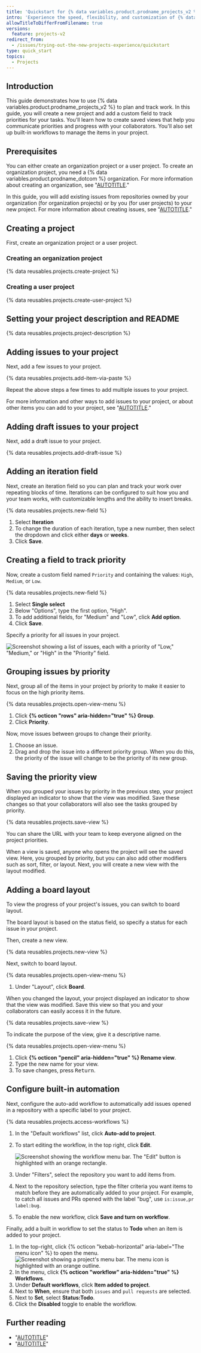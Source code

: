 ```yaml
---
title: 'Quickstart for {% data variables.product.prodname_projects_v2 %}'
intro: 'Experience the speed, flexibility, and customization of {% data variables.product.prodname_projects_v2 %} by creating a project in this interactive guide.'
allowTitleToDifferFromFilename: true
versions:
  feature: projects-v2
redirect_from:
  - /issues/trying-out-the-new-projects-experience/quickstart
type: quick_start
topics:
  - Projects
---
```


## Introduction

This guide demonstrates how to use {% data variables.product.prodname_projects_v2 %} to plan and track work. In this guide, you will create a new project and add a custom field to track priorities for your tasks. You'll learn how to create saved views that help you communicate priorities and progress with your collaborators. You'll also set up built-in workflows to manage the items in your project.

## Prerequisites

You can either create an organization project or a user project. To create an organization project, you need a {% data variables.product.prodname_dotcom %} organization. For more information about creating an organization, see "[AUTOTITLE](/organizations/collaborating-with-groups-in-organizations/creating-a-new-organization-from-scratch)."

In this guide, you will add existing issues from repositories owned by your organization (for organization projects) or by you (for user projects) to your new project. For more information about creating issues, see "[AUTOTITLE](/issues/tracking-your-work-with-issues/creating-an-issue)."

## Creating a project

First, create an organization project or a user project.

### Creating an organization project

{% data reusables.projects.create-project %}

### Creating a user project

{% data reusables.projects.create-user-project %}

## Setting your project description and README

{% data reusables.projects.project-description %}

## Adding issues to your project

Next, add a few issues to your project.

{% data reusables.projects.add-item-via-paste %}

Repeat the above steps a few times to add multiple issues to your project.

For more information and other ways to add issues to your project, or about other items you can add to your project, see "[AUTOTITLE](/issues/planning-and-tracking-with-projects/managing-items-in-your-project/adding-items-to-your-project)."

## Adding draft issues to your project

Next, add a draft issue to your project.

{% data reusables.projects.add-draft-issue %}

## Adding an iteration field

Next, create an iteration field so you can plan and track your work over repeating blocks of time. Iterations can be configured to suit how you and your team works, with customizable lengths and the ability to insert breaks.

{% data reusables.projects.new-field %}
1. Select **Iteration**
1. To change the duration of each iteration, type a new number, then select the dropdown and click either **days** or **weeks**.
1. Click **Save**.

## Creating a field to track priority

Now, create a custom field named `Priority` and containing the values: `High`, `Medium`, or `Low`.

{% data reusables.projects.new-field %}
1. Select **Single select**
1. Below "Options", type the first option, "High".
1. To add additional fields, for "Medium" and "Low", click **Add option**.
1. Click **Save**.

Specify a priority for all issues in your project.

![Screenshot showing a list of issues, each with a priority of "Low," "Medium," or "High" in the "Priority" field.](/assets/images/help/projects/priority-example.png)

## Grouping issues by priority

Next, group all of the items in your project by priority to make it easier to focus on the high priority items.

{% data reusables.projects.open-view-menu %}
1. Click **{% octicon "rows" aria-hidden="true" %} Group**.
1. Click **Priority**.

Now, move issues between groups to change their priority.

1. Choose an issue.
1. Drag and drop the issue into a different priority group. When you do this, the priority of the issue will change to be the priority of its new group.

## Saving the priority view

When you grouped your issues by priority in the previous step, your project displayed an indicator to show that the view was modified. Save these changes so that your collaborators will also see the tasks grouped by priority.

{% data reusables.projects.save-view %}

You can share the URL with your team to keep everyone aligned on the project priorities.

When a view is saved, anyone who opens the project will see the saved view. Here, you grouped by priority, but you can also add other modifiers such as sort, filter, or layout. Next, you will create a new view with the layout modified.

## Adding a board layout

To view the progress of your project's issues, you can switch to board layout.

The board layout is based on the status field, so specify a status for each issue in your project.

Then, create a new view.

{% data reusables.projects.new-view %}

Next, switch to board layout.

{% data reusables.projects.open-view-menu %}
1. Under "Layout", click **Board**.

When you changed the layout, your project displayed an indicator to show that the view was modified. Save this view so that you and your collaborators can easily access it in the future.

{% data reusables.projects.save-view %}

To indicate the purpose of the view, give it a descriptive name.

{% data reusables.projects.open-view-menu %}
1. Click **{% octicon "pencil" aria-hidden="true" %} Rename view**.
1. Type the new name for your view.
1. To save changes, press <kbd>Return</kbd>.

## Configure built-in automation

Next, configure the auto-add workflow to automatically add issues opened in a repository with a specific label to your project.

{% data reusables.projects.access-workflows %}
1. In the "Default workflows" list, click **Auto-add to project**.
1. To start editing the workflow, in the top right, click **Edit**.

   ![Screenshot showing the workflow menu bar. The "Edit" button is highlighted with an orange rectangle.](/assets/images/help/projects-v2/workflow-start-editing.png)

1. Under "Filters", select the repository you want to add items from.
1. Next to the repository selection, type the filter criteria you want items to match before they are automatically added to your project. For example, to catch all issues and PRs opened with the label "bug", use `is:issue,pr label:bug`.
1. To enable the new workflow, click **Save and turn on workflow**.

Finally, add a built in workflow to set the status to **Todo** when an item is added to your project.

1. In the top-right, click {% octicon "kebab-horizontal" aria-label="The menu icon" %} to open the menu.
   ![Screenshot showing a project's menu bar. The menu icon is highlighted with an orange outline.](/assets/images/help/projects-v2/open-menu.png)
1. In the menu, click **{% octicon "workflow" aria-hidden="true" %} Workflows**.
1. Under **Default workflows**, click **Item added to project**.
1. Next to **When**, ensure that both `issues` and `pull requests` are selected.
1. Next to **Set**, select **Status:Todo**.
1. Click the **Disabled** toggle to enable the workflow.

## Further reading

* "[AUTOTITLE](/issues/planning-and-tracking-with-projects/managing-items-in-your-project/adding-items-to-your-project)"
* "[AUTOTITLE](/issues/planning-and-tracking-with-projects/customizing-views-in-your-project/changing-the-layout-of-a-view)"
